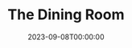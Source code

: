 ---
layout: productions
title: The Dining Room
date: 2023-09-08T00:00:00
opening_date: 1988-12-31
approx_date: year
featured_image:
Theatre: Players by the Sea
cast:
crew:
- Director: Michael Lipp
---